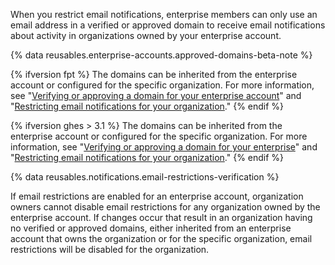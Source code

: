 When you restrict email notifications, enterprise members can only use an email address in a verified or approved domain to receive email notifications about activity in organizations owned by your enterprise account.

{% data reusables.enterprise-accounts.approved-domains-beta-note %}

{% ifversion fpt %}
The domains can be inherited from the enterprise account or configured for the specific organization. For more information, see "[Verifying or approving a domain for your enterprise account](/github/setting-up-and-managing-your-enterprise/verifying-or-approving-a-domain-for-your-enterprise-account)" and "[Restricting email notifications for your organization](/organizations/keeping-your-organization-secure/restricting-email-notifications-for-your-organization)."
{% endif %}

{%  ifversion ghes > 3.1 %}
The domains can be inherited from the enterprise account or configured for the specific organization. For more information, see "[Verifying or approving a domain for your enterprise](/admin/configuration/configuring-your-enterprise/verifying-or-approving-a-domain-for-your-enterprise)" and "[Restricting email notifications for your organization](/organizations/keeping-your-organization-secure/restricting-email-notifications-for-your-organization)."
{% endif %}

{% data reusables.notifications.email-restrictions-verification %}

If email restrictions are enabled for an enterprise account, organization owners cannot disable email restrictions for any organization owned by the enterprise account. If changes occur that result in an organization having no verified or approved domains, either inherited from an enterprise account that owns the organization or for the specific organization, email restrictions will be disabled for the organization.
